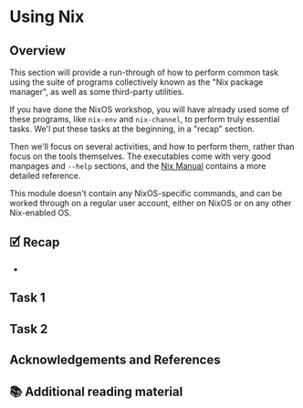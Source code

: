 # Using Nix

## Overview

This section will provide a run-through of how to perform common task using the
suite of programs collectively known as the "Nix package manager", as well as some
third-party utilities.

If you have done the NixOS workshop, you will have already used some of these
programs, like `nix-env` and `nix-channel`, to perform truly essential tasks.
We'l put these tasks at the beginning, in a "recap" section.

Then we'll focus on several activities, and how to perform them, rather than
focus on the tools themselves. The executables come with very good manpages and
`--help` sections, and the [Nix Manual] contains a more detailed reference.

This module doesn't contain any NixOS-specific commands, and can be worked
through on a regular user account, either on NixOS or on any other Nix-enabled
OS.


## 🗹 Recap

* 

## Task 1

## Task 2

## Acknowledgements and References

## 📚 Additional reading material


<!-- in-line links -->
[Nix Manual]: https://nixos.org/nix/manual/